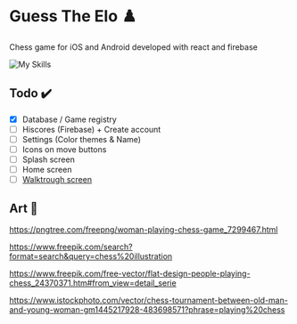 # Guess The Elo :chess_pawn:
Chess game for iOS and Android developed with react and firebase

![My Skills](https://skillicons.dev/icons?i=react,firebase)

## Todo :heavy_check_mark:
- [X] Database / Game registry
- [ ] Hiscores (Firebase) + Create account
- [ ] Settings (Color themes & Name)
- [ ] Icons on move buttons
- [ ] Splash screen
- [ ] Home screen
- [ ] [Walktrough screen](https://www.shutterstock.com/nb/image-vector/people-playing-chess-game-set-young-2121129050)

## Art :art:
https://pngtree.com/freepng/woman-playing-chess-game_7299467.html

https://www.freepik.com/search?format=search&query=chess%20illustration

https://www.freepik.com/free-vector/flat-design-people-playing-chess_24370371.htm#from_view=detail_serie

https://www.istockphoto.com/vector/chess-tournament-between-old-man-and-young-woman-gm1445217928-483698571?phrase=playing%20chess
